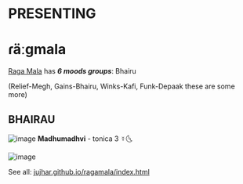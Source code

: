 # PRESENTING
# ɾäːɡmala

[Raɡa Mala](jujhar.github.io/ragamala/index.html) has ***6 moods groups***: Bhairu

(Relief-Megh, Gains-Bhairu, Winks-Kafi, Funk-Depaak these are some more)

## BHAIRAU

![image](https://user-images.githubusercontent.com/5521110/222991657-400e7aa9-71c3-4a17-a945-3217cb272981.png)
**Madhumadhvi** - tonica 3 ☿🌜

![image](https://user-images.githubusercontent.com/5521110/222991748-f07a834e-bcd7-4241-84ba-a24cd3cded60.png)

See all:
[jujhar.github.io/ragamala/index.html](jujhar.github.io/ragamala/index.html)
